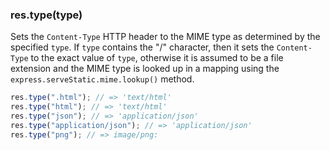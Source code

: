 <h3 id='res.type'>res.type(type)</h3>

Sets the `Content-Type` HTTP header to the MIME type as determined by the specified `type`. If `type` contains the "/" character, then it sets the `Content-Type` to the exact value of `type`, otherwise it is assumed to be a file extension and the MIME type is looked up in a mapping using the `express.serveStatic.mime.lookup()` method.

```js
res.type(".html"); // => 'text/html'
res.type("html"); // => 'text/html'
res.type("json"); // => 'application/json'
res.type("application/json"); // => 'application/json'
res.type("png"); // => image/png:
```
